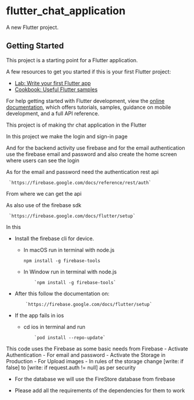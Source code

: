 # flutter_chat_application

A new Flutter project.

## Getting Started

This project is a starting point for a Flutter application.

A few resources to get you started if this is your first Flutter project:

- [Lab: Write your first Flutter app](https://docs.flutter.dev/get-started/codelab)
- [Cookbook: Useful Flutter samples](https://docs.flutter.dev/cookbook)

For help getting started with Flutter development, view the
[online documentation](https://docs.flutter.dev/), which offers tutorials,
samples, guidance on mobile development, and a full API reference.


This project is of making thr chat application in the Flutter

In this project we make the login and sign-in page

And for the backend activity use firebase and for the email authentication use the firebase email and password and also create the home screen where users can see the login

As for the email and password need the authentication rest api 

     `https://firebase.google.com/docs/reference/rest/auth`

From where we can get the api

As also use of the firebase sdk

     `https://firebase.google.com/docs/flutter/setup`

In this 
- Install the firebase cli for device.
     - In macOS run in terminal with node.js
     
          `npm install -g firebase-tools`

     - In Window run in terminal with node.js

               `npm install -g firebase-tools`

- After this follow the documentation on:

          `https://firebase.google.com/docs/flutter/setup`

- If the app fails in ios 
     - cd ios in terminal and run

               `pod install --repo-update`

This code uses the Firebase as some basic needs from Firebase
     - Activate Authentication 
          - For email and password
     - Activate the Storage in Production 
          - For Upload images
               - In rules of the storage change 
               [write: if false] to [write: if request.auth != null]
               as per security

- For the database we will use the FireStore database from firebase


- Please add all the requirements of the dependencies for them to work